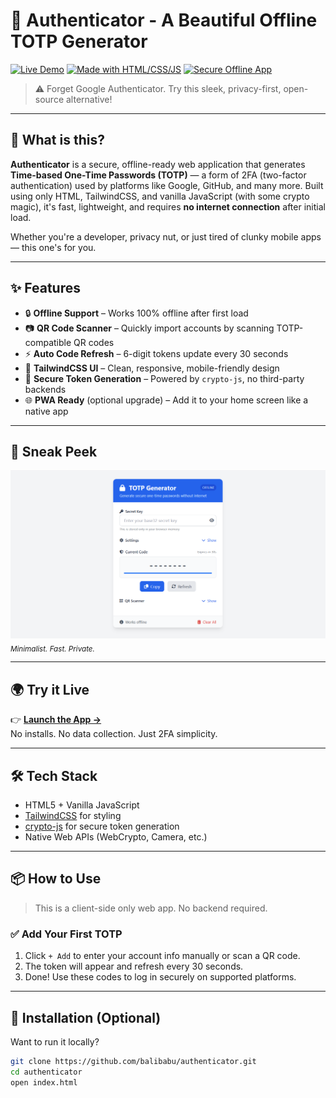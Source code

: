 # 🔐 Authenticator - A Beautiful Offline TOTP Generator

[![Live Demo](https://img.shields.io/badge/Live-Demo-green?style=for-the-badge)](https://balibabu.github.io/authenticator)
[![Made with HTML/CSS/JS](https://img.shields.io/badge/Built%20with-HTML%20%7C%20TailwindCSS%20%7C%20JS-blue?style=for-the-badge)](#)
[![Secure Offline App](https://img.shields.io/badge/Secure-Offline%20First-lightgrey?style=for-the-badge)](#)

> ⚠️ Forget Google Authenticator. Try this sleek, privacy-first, open-source alternative!

---

## 🚀 What is this?

**Authenticator** is a secure, offline-ready web application that generates **Time-based One-Time Passwords (TOTP)** — a form of 2FA (two-factor authentication) used by platforms like Google, GitHub, and many more. Built using only HTML, TailwindCSS, and vanilla JavaScript (with some crypto magic), it's fast, lightweight, and requires **no internet connection** after initial load.

Whether you're a developer, privacy nut, or just tired of clunky mobile apps — this one's for you.

---

## ✨ Features

- 🔒 **Offline Support** – Works 100% offline after first load
- 📷 **QR Code Scanner** – Quickly import accounts by scanning TOTP-compatible QR codes
- ⚡ **Auto Code Refresh** – 6-digit tokens update every 30 seconds
- 🌈 **TailwindCSS UI** – Clean, responsive, mobile-friendly design
- 🔑 **Secure Token Generation** – Powered by `crypto-js`, no third-party backends
- 🌐 **PWA Ready** (optional upgrade) – Add it to your home screen like a native app

---

## 📸 Sneak Peek

![App Screenshot](https://raw.githubusercontent.com/balibabu/authenticator/main/screenshot.png)  
<sub>*Minimalist. Fast. Private.*</sub>

---

## 🌍 Try it Live

👉 **[Launch the App →](https://balibabu.github.io/authenticator)**  
No installs. No data collection. Just 2FA simplicity.

---

## 🛠 Tech Stack

- HTML5 + Vanilla JavaScript  
- [TailwindCSS](https://tailwindcss.com) for styling  
- [crypto-js](https://github.com/brix/crypto-js) for secure token generation  
- Native Web APIs (WebCrypto, Camera, etc.)

---

## 📦 How to Use

> This is a client-side only web app. No backend required.

### ✅ Add Your First TOTP

1. Click `+ Add` to enter your account info manually or scan a QR code.
2. The token will appear and refresh every 30 seconds.
3. Done! Use these codes to log in securely on supported platforms.

---

## 📁 Installation (Optional)

Want to run it locally?

```bash
git clone https://github.com/balibabu/authenticator.git
cd authenticator
open index.html
